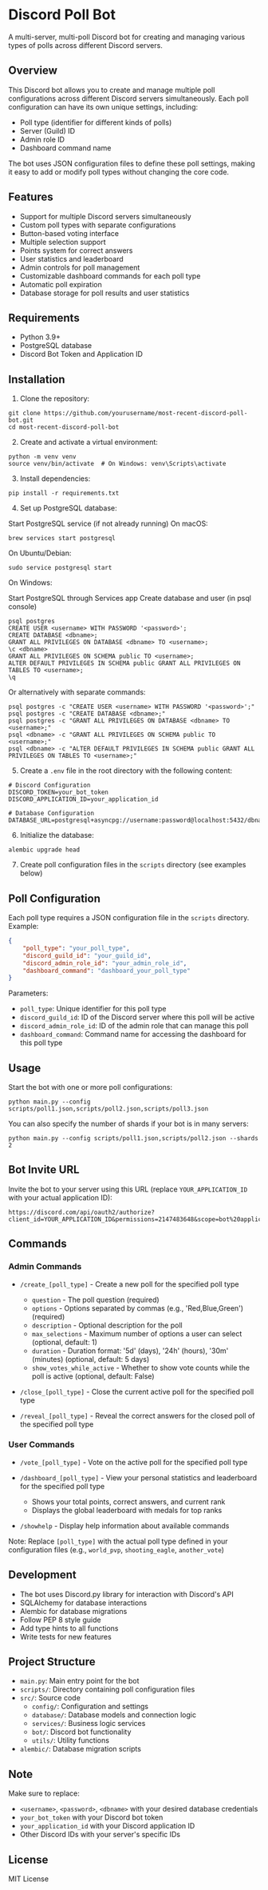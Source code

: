 # Discord Poll Bot

A multi-server, multi-poll Discord bot for creating and managing various types of polls across different Discord servers.

## Overview

This Discord bot allows you to create and manage multiple poll configurations across different Discord servers simultaneously. Each poll configuration can have its own unique settings, including:

- Poll type (identifier for different kinds of polls)
- Server (Guild) ID
- Admin role ID
- Dashboard command name

The bot uses JSON configuration files to define these poll settings, making it easy to add or modify poll types without changing the core code.

## Features

- Support for multiple Discord servers simultaneously
- Custom poll types with separate configurations
- Button-based voting interface
- Multiple selection support
- Points system for correct answers
- User statistics and leaderboard
- Admin controls for poll management
- Customizable dashboard commands for each poll type
- Automatic poll expiration
- Database storage for poll results and user statistics

## Requirements

- Python 3.9+
- PostgreSQL database
- Discord Bot Token and Application ID

## Installation

1. Clone the repository:
```
git clone https://github.com/yourusername/most-recent-discord-poll-bot.git
cd most-recent-discord-poll-bot
```

2. Create and activate a virtual environment:
```
python -m venv venv
source venv/bin/activate  # On Windows: venv\Scripts\activate
```

3. Install dependencies:
```
pip install -r requirements.txt
```

4. Set up PostgreSQL database:

Start PostgreSQL service (if not already running)
On macOS:
```
brew services start postgresql
```
On Ubuntu/Debian:
```
sudo service postgresql start
```
On Windows:

Start PostgreSQL through Services app
Create database and user (in psql console)
```
psql postgres
CREATE USER <username> WITH PASSWORD '<password>';
CREATE DATABASE <dbname>;
GRANT ALL PRIVILEGES ON DATABASE <dbname> TO <username>;
\c <dbname>
GRANT ALL PRIVILEGES ON SCHEMA public TO <username>;
ALTER DEFAULT PRIVILEGES IN SCHEMA public GRANT ALL PRIVILEGES ON TABLES TO <username>;
\q
```
Or alternatively with separate commands:
```
psql postgres -c "CREATE USER <username> WITH PASSWORD '<password>';"
psql postgres -c "CREATE DATABASE <dbname>;"
psql postgres -c "GRANT ALL PRIVILEGES ON DATABASE <dbname> TO <username>;"
psql <dbname> -c "GRANT ALL PRIVILEGES ON SCHEMA public TO <username>;"
psql <dbname> -c "ALTER DEFAULT PRIVILEGES IN SCHEMA public GRANT ALL PRIVILEGES ON TABLES TO <username>;"
```

5. Create a `.env` file in the root directory with the following content:
```
# Discord Configuration
DISCORD_TOKEN=your_bot_token
DISCORD_APPLICATION_ID=your_application_id

# Database Configuration
DATABASE_URL=postgresql+asyncpg://username:password@localhost:5432/dbname
```

6. Initialize the database:
```
alembic upgrade head
```

7. Create poll configuration files in the `scripts` directory (see examples below)

## Poll Configuration

Each poll type requires a JSON configuration file in the `scripts` directory. Example:

```json
{
    "poll_type": "your_poll_type",
    "discord_guild_id": "your_guild_id",
    "discord_admin_role_id": "your_admin_role_id",
    "dashboard_command": "dashboard_your_poll_type"
}
```

Parameters:
- `poll_type`: Unique identifier for this poll type
- `discord_guild_id`: ID of the Discord server where this poll will be active
- `discord_admin_role_id`: ID of the admin role that can manage this poll
- `dashboard_command`: Command name for accessing the dashboard for this poll type

## Usage

Start the bot with one or more poll configurations:

```
python main.py --config scripts/poll1.json,scripts/poll2.json,scripts/poll3.json
```

You can also specify the number of shards if your bot is in many servers:

```
python main.py --config scripts/poll1.json,scripts/poll2.json --shards 2
```

## Bot Invite URL

Invite the bot to your server using this URL (replace `YOUR_APPLICATION_ID` with your actual application ID):

```
https://discord.com/api/oauth2/authorize?client_id=YOUR_APPLICATION_ID&permissions=2147483648&scope=bot%20applications.commands
```

## Commands

### Admin Commands
- `/create_[poll_type]` - Create a new poll for the specified poll type
  - `question` - The poll question (required)
  - `options` - Options separated by commas (e.g., 'Red,Blue,Green') (required)
  - `description` - Optional description for the poll
  - `max_selections` - Maximum number of options a user can select (optional, default: 1)
  - `duration` - Duration format: '5d' (days), '24h' (hours), '30m' (minutes) (optional, default: 5 days)
  - `show_votes_while_active` - Whether to show vote counts while the poll is active (optional, default: False)

- `/close_[poll_type]` - Close the current active poll for the specified poll type

- `/reveal_[poll_type]` - Reveal the correct answers for the closed poll of the specified poll type

### User Commands
- `/vote_[poll_type]` - Vote on the active poll for the specified poll type

- `/dashboard_[poll_type]` - View your personal statistics and leaderboard for the specified poll type
  - Shows your total points, correct answers, and current rank
  - Displays the global leaderboard with medals for top ranks

- `/showhelp` - Display help information about available commands

Note: Replace `[poll_type]` with the actual poll type defined in your configuration files (e.g., `world_pvp`, `shooting_eagle`, `another_vote`)

## Development

- The bot uses Discord.py library for interaction with Discord's API
- SQLAlchemy for database interactions
- Alembic for database migrations
- Follow PEP 8 style guide
- Add type hints to all functions
- Write tests for new features

## Project Structure

- `main.py`: Main entry point for the bot
- `scripts/`: Directory containing poll configuration files
- `src/`: Source code
  - `config/`: Configuration and settings
  - `database/`: Database models and connection logic
  - `services/`: Business logic services
  - `bot/`: Discord bot functionality
  - `utils/`: Utility functions
- `alembic/`: Database migration scripts

## Note
Make sure to replace:
- `<username>`, `<password>`, `<dbname>` with your desired database credentials
- `your_bot_token` with your Discord bot token
- `your_application_id` with your Discord application ID
- Other Discord IDs with your server's specific IDs

## License

MIT License
